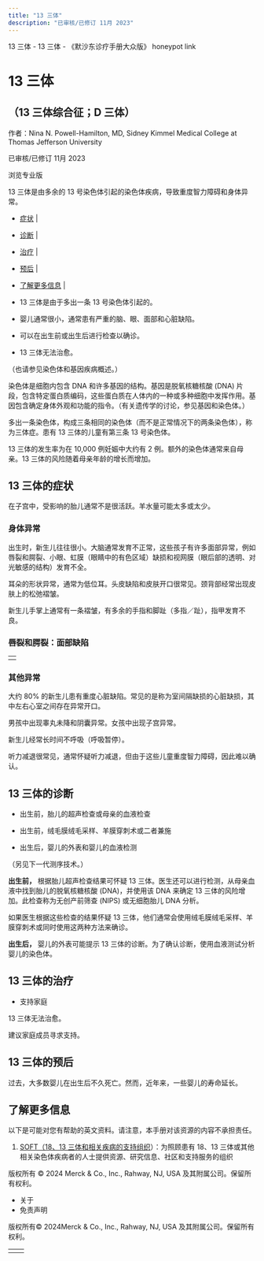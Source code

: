 ```yaml
---
title: "13 三体"
description: "已审核/已修订 11月 2023"
---
```


﻿13 三体 - 13 三体 - 《默沙东诊疗手册大众版》 honeypot link

# 13 三体

## （13 三体综合征；D 三体）

作者：Nina N. Powell-Hamilton, MD, Sidney Kimmel Medical College at Thomas Jefferson
University

已审核/已修订 11月 2023

浏览专业版

13 三体是由多余的 13 号染色体引起的染色体疾病，导致重度智力障碍和身体异常。

- [症状](#症状_v28579887_zh) \|
- [诊断](#诊断_v28579908_zh) \|
- [治疗](#治疗_v28579921_zh) \|
- [预后](#预后_v86115267_zh) \|
- [了解更多信息](#了解更多信息_v60556539_zh) \|

- 13 三体是由于多出一条 13 号染色体引起的。

- 婴儿通常很小，通常患有严重的脑、眼、面部和心脏缺陷。

- 可以在出生前或出生后进行检查以确诊。

- 13 三体无法治愈。


（也请参见染色体和基因疾病概述。）

染色体是细胞内包含 DNA 和许多基因的结构。基因是脱氧核糖核酸 (DNA) 片段，包含特定蛋白质编码，这些蛋白质在人体内的一种或多种细胞中发挥作用。基因包含确定身体外观和功能的指令。（有关遗传学的讨论，参见基因和染色体。）

多出一条染色体，构成三条相同的染色体（而不是正常情况下的两条染色体），称为三体症。患有 13 三体的儿童有第三条 13 号染色体。

13 三体的发生率为在 10,000 例妊娠中大约有 2 例。额外的染色体通常来自母亲。13 三体的风险随着母亲年龄的增长而增加。

## 13 三体的症状

在子宫中，受影响的胎儿通常不是很活跃。羊水量可能太多或太少。

### 身体异常

出生时，新生儿往往很小。大脑通常发育不正常，这些孩子有许多面部异常，例如唇裂和腭裂、小眼、虹膜（眼睛中的有色区域）缺损和视网膜（眼后部的透明、对光敏感的结构）发育不全。

耳朵的形状异常，通常为低位耳。头皮缺陷和皮肤开口很常见。颈背部经常出现皮肤上的松弛褶皱。

新生儿手掌上通常有一条褶皱，有多余的手指和脚趾（多指／趾），指甲发育不良。

### 唇裂和腭裂：面部缺陷

|     |
| --- |
|  |

### 其他异常

大约 80% 的新生儿患有重度心脏缺陷。常见的是称为室间隔缺损的心脏缺损，其中左右心室之间存在异常开口。

男孩中出现睾丸未降和阴囊异常。女孩中出现子宫异常。

新生儿经常长时间不呼吸（呼吸暂停）。

听力减退很常见，通常怀疑听力减退，但由于这些儿童重度智力障碍，因此难以确认。

## 13 三体的诊断

- 出生前，胎儿的超声检查或母亲的血液检查

- 出生前，绒毛膜绒毛采样、羊膜穿刺术或二者兼施

- 出生后，婴儿的外表和婴儿的血液检测


（另见下一代测序技术。）

**出生前，** 根据胎儿超声检查结果可怀疑 13 三体。医生还可以进行检测，从母亲血液中找到胎儿的脱氧核糖核酸 (DNA)，并使用该 DNA 来确定 13 三体的风险增加。此检查称为无创产前筛查 (NIPS) 或无细胞胎儿 DNA 分析。

如果医生根据这些检查的结果怀疑 13 三体，他们通常会使用绒毛膜绒毛采样、羊膜穿刺术或同时使用这两种方法来确诊。

**出生后，** 婴儿的外表可能提示 13 三体的诊断。为了确认诊断，使用血液测试分析婴儿的染色体。

## 13 三体的治疗

- 支持家庭


13 三体无法治愈。

建议家庭成员寻求支持。

## 13 三体的预后

过去，大多数婴儿在出生后不久死亡。然而，近年来，一些婴儿的寿命延长。

## 了解更多信息

以下是可能对您有帮助的英文资料。请注意，本手册对该资源的内容不承担责任。

1. [SOFT（18、13 三体和相关疾病的支持组织](https://trisomy.org/)）：为照顾患有 18、13 三体或其他相关染色体疾病者的人士提供资源、研究信息、社区和支持服务的组织




版权所有 © 2024
Merck & Co., Inc., Rahway, NJ, USA 及其附属公司。保留所有权利。

- 关于
- 免责声明

版权所有© 2024Merck & Co., Inc., Rahway, NJ, USA 及其附属公司。保留所有权利。

|     |     |
| --- | --- |
|  |  |